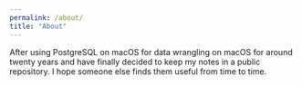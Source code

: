 ```yaml
---
permalink: /about/
title: "About"
---
```


After using PostgreSQL on macOS for data wrangling on macOS for around twenty years and have finally decided to keep my notes in a public repository. I hope someone else finds them useful from time to time.
